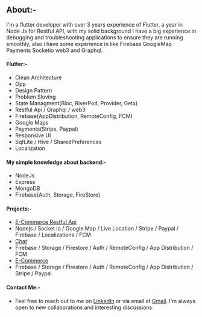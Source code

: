  ## About:-
  I'm a flutter developer with over 3 years experience
  of Flutter, a year in Node Js for Restful API, with my
  solid background I have a big experience in
  debugging and troubleshooting applications to
  ensure they are running smoothly, also i have some
  experience in like Firebase GoogleMap Payments
  Socketio web3 and Graphql.

#### Flutter:-
- Clean Architecture
- Opp
- Design Pattern
- Problem Sloving
- State Managment(Bloc, RiverPod, Provider, Getx)
- Restful Api / Graphql / web3
- Firebase(AppDistribution, RemoteConfig, FCM)
- Google Maps
- Payments(Stripe, Paypal)
- Responsive UI
- SqfLite / Hive / SharedPreferences
- Localization

#### My simple knowledge about backend:-
- NodeJs
- Express
- MongoDB
- Firebase(Auth, Storage, FireStore)

#### Projects:-
- <a href="https://github.com/mohamedgit815/Flutter_commerce" data-href-domain="github.com" target="_blank">E-Commerce Restful Api</a>
- Nodejs / Socket io / Google Map / Live Location / Stripe / Paypal / Firebase / Localizations / FCM
- <a href="https://github.com/mohamedgit815/Chat_App" data-href-domain="github.com" target="_blank"> Chat </a>
- Firebase / Storage / Firestore / Auth / RemoteConfig / App Distribution / FCM
- <a href="https://github.com/mohamedgit815/Commerce-Firebase" data-href-domain="github.com" target="_blank">E-Commerce</a>
- Firebase / Storage / Firestore / Auth / RemoteConfig / App Distribution / Stripe / Paypal 

#### Contact Me:-
- Feel free to reach out to me on <a href="https://www.linkedin.com/in/mohamed57" data-href-domain="linkedin.com">LinkedIn</a> or via email at <a href="mailto:mohamedalsheref815@gmail.com">Gmail</a>. I'm always open to new collaborations and interesting discussions.

<!---
mohamedgit815/mohamedgit815 is a ✨ special ✨ repository because its `README.md` (this file) appears on your GitHub profile.
You can click the Preview link to take a look at your changes.
--->
